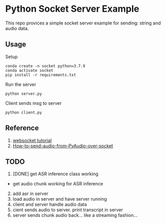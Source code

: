 # Python Socket Server Example

This repo provices a simple socket server example for sending: string and audio data.

## Usage
Setup
```
conda create -n socket python=3.7.9
conda activate socket
pip install -r requirements.txt
```

Run the server
```
python server.py
```

Client sends msg to server
```
python client.py
```

## Reference
1. [websocket tutorial](https://www.youtube.com/watch?v=3QiPPX-KeSc)
2. [How-to-send-audio-from-PyAudio-over-socket](https://pyshine.com/How-to-send-audio-from-PyAudio-over-socket/)

## TODO
1. [DONE] get ASR inference class working
- get audio chunk working for ASR inference
2. add asr in server
3. load audio in server and have server running
4. client and server handle audio data
5. cient sends audio to server. print transcript in server
6. server sends chunk audio back... like a streaming fashion...